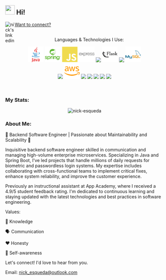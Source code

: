 ## <img src="https://media.giphy.com/media/hvRJCLFzcasrR4ia7z/giphy.gif" width="30px" height="30px"> Hi! 

<a href="https://www.linkedin.com/in/nick-esqueda/">
  <img align="left" alt="nick's linkedin" width="30px" src="https://images.rawpixel.com/image_png_800/czNmcy1wcml2YXRlL3Jhd3BpeGVsX2ltYWdlcy93ZWJzaXRlX2NvbnRlbnQvbHIvdjk4Mi1kNS0xMF8xLnBuZw.png" />
  Want to connect?
</a>
  
<br>  
<br>

<p align="center">Languages & Technologies I Use:</p>
<p align="center">

  <img src="https://github.com/devicons/devicon/blob/master/icons/java/java-original-wordmark.svg" style="width:50px;" />
  <img src="https://github.com/devicons/devicon/blob/master/icons/spring/spring-original-wordmark.svg" style="width:50px;" />
  <img src="https://github.com/devicons/devicon/blob/master/icons/javascript/javascript-plain.svg" style="width:50px;" />
  <img src="https://github.com/devicons/devicon/blob/master/icons/express/express-original-wordmark.svg" style="width:50px;" />
  <img src="https://cdn.jsdelivr.net/gh/devicons/devicon/icons/python/python-original-wordmark.svg" style="width:50px;" />
  <img src="https://github.com/devicons/devicon/blob/master/icons/flask/flask-original-wordmark.svg" style="width:50px;" />
  <img src="https://cdn.jsdelivr.net/gh/devicons/devicon/icons/postgresql/postgresql-original-wordmark.svg" style="width:50px;" />
  <img src="https://github.com/devicons/devicon/blob/master/icons/mysql/mysql-original-wordmark.svg" style="width:50px;" />
  <br>
  <img src="https://cdn.jsdelivr.net/gh/devicons/devicon/icons/docker/docker-plain-wordmark.svg" style="width:50px;" />
  <img src="https://github.com/devicons/devicon/blob/master/icons/amazonwebservices/amazonwebservices-plain-wordmark.svg" style="width:50px;" />
  <img src="https://cdn.jsdelivr.net/gh/devicons/devicon/icons/react/react-original-wordmark.svg" style="width:50px;" />
  <img src="https://cdn.jsdelivr.net/gh/devicons/devicon/icons/redux/redux-original.svg" style="width:50px;" />
  <img src="https://cdn.jsdelivr.net/gh/devicons/devicon/icons/html5/html5-plain-wordmark.svg" style="width:50px;" />
  <img src="https://cdn.jsdelivr.net/gh/devicons/devicon/icons/css3/css3-plain-wordmark.svg" style="width:50px;" />
  <img src="https://cdn.jsdelivr.net/gh/devicons/devicon/icons/git/git-original.svg" style="width:50px;" />
</p>

<br>  


### My Stats:
  

<p align="center"><img src="https://github-readme-stats.vercel.app/api?username=nick-esqueda&show_icons=true&theme=tokyonight" alt="nick-esqueda" /></p>

  
### About Me:

🚀 Backend Software Engineer | Passionate about Maintainability and Scalability 🚀

Inquisitive backend software engineer skilled in communication and managing high-volume enterprise microservices. Specializing in Java and Spring Boot, I've led projects that handle millions of daily requests for biometric and passwordless login systems. My expertise includes collaborating with cross-functional teams to implement critical fixes, enhance system reliability, and improve the customer experience.

Previously an instructional assistant at App Academy, where I received a 4.9/5 student feedback rating. I'm dedicated to continuous learning and staying updated with the latest technologies and best practices in software engineering.

Values:

🧠 Knowledge

🗣️ Communication

❤️ Honesty

🧘 Self-awareness

Let's connect! I'd love to hear from you.

Email: nick_esqueda@outlook.com
